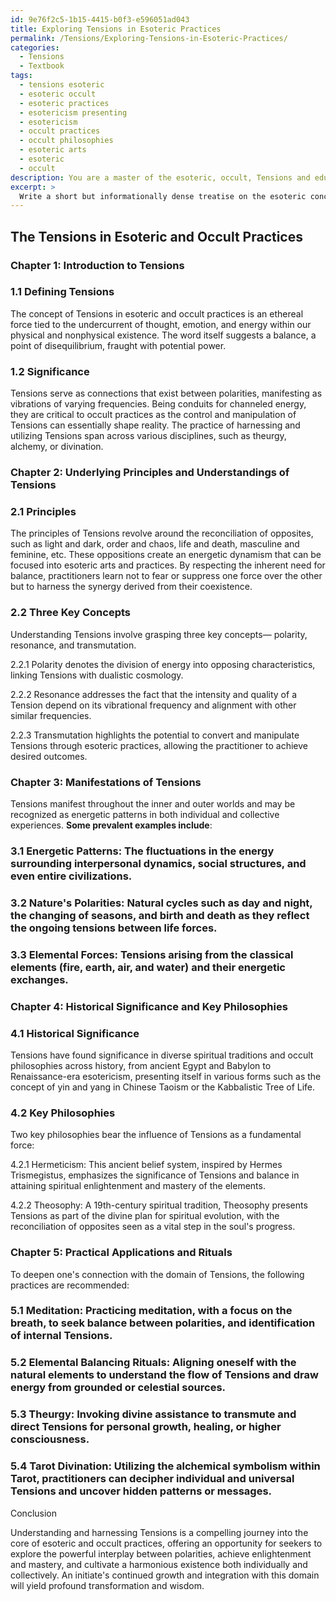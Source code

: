 ```yaml
---
id: 9e76f2c5-1b15-4415-b0f3-e596051ad043
title: Exploring Tensions in Esoteric Practices
permalink: /Tensions/Exploring-Tensions-in-Esoteric-Practices/
categories:
  - Tensions
  - Textbook
tags:
  - tensions esoteric
  - esoteric occult
  - esoteric practices
  - esotericism presenting
  - esotericism
  - occult practices
  - occult philosophies
  - esoteric arts
  - esoteric
  - occult
description: You are a master of the esoteric, occult, Tensions and education, you have written many textbooks on the subject in ways that provide students with rich and deep understanding of the subject. You are being asked to write textbook-like sections on a topic and you do it with full context, explainability, and reliability in accuracy to the true facts of the topic at hand, in a textbook style that a student would easily be able to learn from, in a rich, engaging, and contextual way. Always include relevant context (such as formulas and history), related concepts, and in a way that someone can gain deep insights from.
excerpt: > 
  Write a short but informationally dense treatise on the esoteric concept of Tensions, detailing their significance, underlying principles, and understanding of how they can be harnessed and utilized in occult practices. Provide insights on the various manifestations of Tensions, their historical significance, key philosophies surrounding Tensions, and any practical applications or rituals that an initiate can perform to deepen their connection with this domain.
---
```


## The Tensions in Esoteric and Occult Practices

### Chapter 1: Introduction to Tensions

### 1.1 Defining Tensions

The concept of Tensions in esoteric and occult practices is an ethereal force tied to the undercurrent of thought, emotion, and energy within our physical and nonphysical existence. The word itself suggests a balance, a point of disequilibrium, fraught with potential power.

### 1.2 Significance

Tensions serve as connections that exist between polarities, manifesting as vibrations of varying frequencies. Being conduits for channeled energy, they are critical to occult practices as the control and manipulation of Tensions can essentially shape reality. The practice of harnessing and utilizing Tensions span across various disciplines, such as theurgy, alchemy, or divination.

### Chapter 2: Underlying Principles and Understandings of Tensions

### 2.1 Principles

The principles of Tensions revolve around the reconciliation of opposites, such as light and dark, order and chaos, life and death, masculine and feminine, etc. These oppositions create an energetic dynamism that can be focused into esoteric arts and practices. By respecting the inherent need for balance, practitioners learn not to fear or suppress one force over the other but to harness the synergy derived from their coexistence.

### 2.2 Three Key Concepts

Understanding Tensions involve grasping three key concepts— polarity, resonance, and transmutation.

2.2.1 Polarity denotes the division of energy into opposing characteristics, linking Tensions with dualistic cosmology.

2.2.2 Resonance addresses the fact that the intensity and quality of a Tension depend on its vibrational frequency and alignment with other similar frequencies.

2.2.3 Transmutation highlights the potential to convert and manipulate Tensions through esoteric practices, allowing the practitioner to achieve desired outcomes.

### Chapter 3: Manifestations of Tensions

Tensions manifest throughout the inner and outer worlds and may be recognized as energetic patterns in both individual and collective experiences. **Some prevalent examples include**:

### 3.1 Energetic Patterns: The fluctuations in the energy surrounding interpersonal dynamics, social structures, and even entire civilizations.

### 3.2 Nature's Polarities: Natural cycles such as day and night, the changing of seasons, and birth and death as they reflect the ongoing tensions between life forces.

### 3.3 Elemental Forces: Tensions arising from the classical elements (fire, earth, air, and water) and their energetic exchanges.

### Chapter 4: Historical Significance and Key Philosophies

### 4.1 Historical Significance

Tensions have found significance in diverse spiritual traditions and occult philosophies across history, from ancient Egypt and Babylon to Renaissance-era esotericism, presenting itself in various forms such as the concept of yin and yang in Chinese Taoism or the Kabbalistic Tree of Life.

### 4.2 Key Philosophies

Two key philosophies bear the influence of Tensions as a fundamental force:

4.2.1 Hermeticism: This ancient belief system, inspired by Hermes Trismegistus, emphasizes the significance of Tensions and balance in attaining spiritual enlightenment and mastery of the elements.

4.2.2 Theosophy: A 19th-century spiritual tradition, Theosophy presents Tensions as part of the divine plan for spiritual evolution, with the reconciliation of opposites seen as a vital step in the soul's progress.

### Chapter 5: Practical Applications and Rituals

To deepen one's connection with the domain of Tensions, the following practices are recommended:

### 5.1 Meditation: Practicing meditation, with a focus on the breath, to seek balance between polarities, and identification of internal Tensions.

### 5.2 Elemental Balancing Rituals: Aligning oneself with the natural elements to understand the flow of Tensions and draw energy from grounded or celestial sources.

### 5.3 Theurgy: Invoking divine assistance to transmute and direct Tensions for personal growth, healing, or higher consciousness.

### 5.4 Tarot Divination: Utilizing the alchemical symbolism within Tarot, practitioners can decipher individual and universal Tensions and uncover hidden patterns or messages.

Conclusion

Understanding and harnessing Tensions is a compelling journey into the core of esoteric and occult practices, offering an opportunity for seekers to explore the powerful interplay between polarities, achieve enlightenment and mastery, and cultivate a harmonious existence both individually and collectively. An initiate's continued growth and integration with this domain will yield profound transformation and wisdom.
